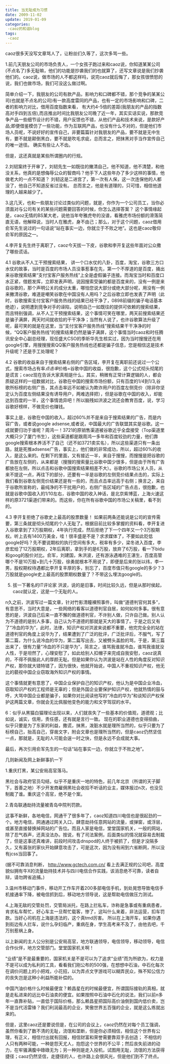 ```yaml
---
title: 当无耻成为习惯
date: 2009-11-02
update: 2019-01-09
categories:
 -caoz的和谐blog
tags:
 -caoz
---
```


caoz很多天没写文章骂人了，让粉丝们久等了，这次多骂一些。

1.前几天朋友公司的市场负责人，一个女孩子跑过来和caoz说，你知道某某公司(不点名了)多无耻嘛，他们的功能是抄袭我们的也就算了，还写文章说是我们抄袭他们的。caoz说，做市场的人不都这样吗，说完caoz就后悔了，那女孩很愤怒的说，我们也做市场，我们可没这么做过啊。

简单介绍一下，我朋友的公司有款产品，影响力和口碑都不错，那个竞争的某某公司(也就是不点名的公司)有一款高度雷同的产品，也有一定的市场影响和口碑，二者的影响力对比，借用百度指数来看， 有大约4-5倍的差距(我朋友的产品的指数高对手四到五倍),而且推出时间比我朋友公司晚了近一年，其实实话实说，那款竞争产品一些细节设计的不错，用户反馈也不错，从他们产品和技术来说，是款好产品;即便借鉴模仿了一些功能，作为互联网产品，也没有什么不对的，但是他们市场人员呢，不说好好的宣传自己，非要篇篇针对我朋友的产品，要不就是无中生有，要不就是颠倒黑白，要不就是吹毛求疵，总而言之，把抹黑对手当作宣传自己的唯一途径。 确实有些让人不齿。

但是，这还真就是某些所谓圈内的行规。

2.刘韧案终于开审了，刘韧先生一如既往的撇清自己，他不知道，他不清楚，和他没关系，他真的是想侮辱公众的智商吗？他手下人这些年办了多少这样的事情，他做老大的一点不知道？   刘韧这是二进宫了，第一次有人保，这一次连保他的人都没了，他自己不知道反省过没有。 总而言之，他是有道理的，只可惜，相信他道理的人越来越少了。

3.这几天，也和一些朋友讨论过类似的问题，就是，你作为一个公司员工，当你必须面对与公司有关的某些问题需要回答的时候，你怎么选择答案？ 这个事情缘起是，caoz无情的BS某大老，说他当年夸雅虎夸的没谱，看雅虎市场份额的滑落简直无语，他解释说，当时人在雅虎，身不由己；那么，对于这个问题，caoz借用俞军先生说过的一句话说“站在事实一边，你就立于不败之地”。这也是caoz敬仰俞军的原因之一。

4.李开复先生终于离职了，caoz今天拔一下皮，谷歌和李开复这些年面对公众撒了哪些谎话。

4.1 谷歌从不人工干预搜索结果， 讲一个口水仗的八卦，百度，淘宝，谷歌三方口水仗的故事，当时是百度的市场人员没事惹事在先，第一个不厚道的是百度，捅出来谷歌搜索结果“支付宝客户服务热线”上全是虚假骗子连接。而淘宝当时和百度口水正紧，借题发挥，立即发表声明，说因搜索受骗的都是百度来的，没有一例是来自谷歌的，那个声明公关的成分太重，哪怕您说大部分或绝大部分呢，用没有一例来撇清谷歌，难道是嘲笑谷歌在中国没有人用吗？之后谷歌立即也发表了声明（此时，谷歌搜索支付宝客户服务热线的结果已经干净了，0898前缀的骗子电话基本绝迹），说明遭到竞争对手的诬陷，说明自己一如既往的提供可依赖的搜索结果，而且特别强调，从不人工干预搜索结果，这个事情可笑在哪里，两天前搜索结果还是骗子满屏，两天时间就收拾的干干净净；当然有人说了，也许谷歌算法升级了呢，最可笑的就是在这里，当“支付宝客户服务热线”搜索结果干干净净的时候，“QQ客户服务热线”的搜索结果仍然是骗子满屏，这个事情当时caoz和时任腾讯安全中心副总经理，现任盛大CSO的季昕华先生核实过，因为当时搜搜还在用google引擎，用搜搜搜索QQ客户服务热线也还都是骗子信息，您是相信这是技术升级呢？还是手工处理呢？

4.2 谷歌的收益来自于搜索结果右侧的广告区域，李开复在离职前还说过一个公式，搜索市场占有率*点击率*价格=谷歌中国的收益，很抱歉，这个公式彻头彻尾的是谎言；caoz现在告诉大家真相是什么，其实，稍微有正常计算逻辑的人，都会质疑这样的一组数据对比，谷歌在中国的搜索市场份额，只有百度的1/4到1/3,谷歌所标榜的右侧广告，其点击率远不如被认为欺诈用户的百度左侧竞价（除非你坚定认为百度左侧结果没有诱导用户，两难选择把），但是谷歌在中国的收入，却能达到百度的一半，这个事情诡异吧！所以脑残如洪波之流还会教育百度，说，学习谷歌好榜样，不做竞价也赚钱。

事实上是，谷歌在中国的收入，超过60%并不是来自于搜索结果的广告，而是内容广告，或者说google adsense,或者说，中国最大的广告联盟其实是谷歌。这一成就要归功于谁呢？周鸿一！3721的原销售渠道被谷歌近乎全盘接受（Top渠道里大概只少了厦门书生），这些渠道都是跟周鸿一多年和百度较劲的力量，他们靠google搜索根本养活不了自己（还不如3721卖实名），所以这些渠道只有一条出路，就是死推adsense广告，事实上，他们做的非常成功，所以，超过60%的收入，是这么来的。在剩下的里面，又有接近一半，来自于搜搜，而搜搜是把谷歌的广告放在左侧的，从来都是（搜搜的搜索量比谷歌中国少很多，但是由于所有广告都放在左侧，所以点击和谷歌中国搜索结果相差不大）。谷歌的市场公关人员，从来不提这一点，再往下的部分，还要有一半是谷歌的左侧竞价结果点击的，实际上我们看到谷歌左侧竞价结果还是有一些的，而且点击率远高于右侧；换言之，来自于谷歌所宣称的，最纯净的不干扰用户的，右侧广告区域的广告点击，很抱歉，也就是谷歌中国收入的1/10左右，谷歌中国的收入神话，是北京紫博蓝，上海火速这样的原3721渠道们带来的。而这些，你在所有谷歌中国的市场公关稿里，看不到的。

4.3 李开复拒绝了谷歌史上最高的股票数量！ 如果前两条还能说是公司的宣传需要，第三条就是彻头彻尾的个人无耻了。根据目前比较多掌握的资料看，李开复进入谷歌拿到了3万股期权，4年执行完成，然后拒绝了下一个四年又一个3万股期权。听上去有1400万美金，哇！很丰盛是不是？求求媒体了，不要如此贬低google好吗？先不要说期权的执行空间有多大，税率有多少，梁冬进入百度，李彦宏给了12万股期权，2年后离职，拿到手的是6万股，放弃了6万股，看一下bidu和goog的股价对比。俞军，刘建国，朱洪波，还有游泳遇难的王湛生，百度高管哪个不是10万股+到几十万股，徐勇就根本不用说了，即便是后来的张以纬，李一男，股权期权待遇都比李开复丰厚的多，别忘了，百度市值只有google的多少？3万股就是google史上最高的股票期权数量了？不带这么埋汰google的。

5. 拔一下著名的IT评论家 洪波，说的是旧事，时间比较久远，但是从那时侯起，caoz就认定，这是一个无耻的人。

n久之前，洪波写过一篇文章，针对竹影清瞳裸照事件，叫做“道德判官何其多”，有意思不，当时大意是，一些网络的看客以道德判官自居，如何如何多事。很有意思的是，洪波自己后来一直不懈的做道德判官，不许别人做，只许自己做。别人认为不道德的是别人多事，自己认为不道德的那就是天大的事情了。于是之后又有了“冷血的华为”，此时，法律，知识产权对洪波来说都不重要，他完完全全的站在道德判官的角度上说华为了，结果遭到了广泛的批评，广泛批评后，不服气，写了第二篇，为什么说冷血的华为，第二篇写出去，又被劈头盖脸的骂，于是，第三篇出来了，很有力量“冷血的不只是华为”，简言之，谁骂我谁就冷血，谁骂我谁就没人性，于是坦然了，心理安慰了，如此给别人扣帽子来完成自我安慰，caoz说真的，不得不佩服此人的厚颜无耻。但是如果你认为洪波是站在人性的角度反对知识产权，那你就大错特错了，因为很快，他就开始说，中国人不重视知识产权，他无比的藐视中国企业窃取海外知识产权的事情。

这个事情就更有意思了，中国企业保护自己的知识产权，他认为是中国企业冷血，窃取知识产权的工程师是无辜的；但是外国企业要保护知识产权，他就热情的鼓与呼，大骂中国企业都是骗子，如果你对比阅读他写的“冷血的华为”和谈知识产权保护这两篇文章，你就会无比佩服他变色的能力和文字驾驭的水平。

6：似乎从黑猫白猫理论出现以来，人们就丧失了一些基本的价值观，道德观；比如说，诚实，信用，责任感，还有就是言行一致。 现在的职业道德也变得扭曲，似乎只要是为了东家的利益，撒谎，抹黑，泼脏水就是理所当然的，似乎只要为了标榜自己，抬高自己，穿凿文字，附会文章也是理所当然的，但是caoz仍然坚信一点，那就是，无耻的人可能会逞一时之快，但是永远不会成就大事。

最后，再次引用俞军先生的一句话“站在事实一边，你就立于不败之地”。

几则新闻及网上新鲜事扒一下

1.重庆打黑，某公安局高官落马。

黑社会与政府官员勾结，似乎不是重庆一地的特色，前几年北京（所谓的天子脚下，首善之地）不少开发商雇佣黑社会收拾不听话的业主，媒体报过n次，也没见制裁了谁。重庆这个高官，绝不是个案。

2.青岛联通劫持流量被青岛中院判罚款。

这事不新鲜，各地电信，网通干了很多年了，caoz知道四川电信也是很起劲的一个。地方电信，网通通过网关入口，肆意劫持任意网站的流量，或弹窗，或浮层，或甚至直接替换掉网站的广告位。而且人家是电信，堂堂国家机关，一般的网站，除了忍气吞声，还真没法办。按说，有了司法案例，后面类似的情况就容易去制裁了，但是这事还真难讲，前段时间攻击dnspod的人终于被抓了，但是才没隔多久，又有嚣张的家伙开始肆意攻击了，可是这次，因为没有闹到六省断网，所以没有jcss当回事了。

(据不可靠消息判断， http://www.gctech.com.cn/ 看上去满正规的公司吧，高度貌似拥有牛X的流量劫持技术并与四川电信合作实践，该消息绝不可靠，读者自辩，请勿跨省追捕。)

3.温州市移动门事件，移动开工作车开着200多部电信手机，到处晃悠导致电信手机接通率下降，被电信抓到后，移动地方领导说，这是帮助电信做压力测试。

4.上海无敌的交管处罚，交管局派托，在路上拦私车，诈称是急事或有重病患者，肯求私车帮忙，好心车主一旦帮忙载客，惨了，这叫什么来着，非法运营，扣车罚款。当好心司机在上海是违法的，这个真tmd厉害。 所以在上海开车，如果你遇到街边有人拦车，说什么孕妇临产，重病在身，学生高考来不及了，由他去吧，千万别惹祸上身。

以上新闻的主人公分别是公安局高官，地方联通领导，电信领导，移动领导，电信合作伙伴，地方交管部门。堂堂国家机关啊！

“业绩”是不是最重要的，国家机关是不是可以为了追求“业绩”而为所欲为，权力是不是可以成为私利的工具，看看我们刚公布的500强，在想想中石油，中石化每次在调价问题上的小把戏，小花招，以为弄点文字游戏可以糊弄民众，殊不知公信力的丧失岂是这种小利益所能补偿的。

中国汽油价格什么时候最便宜？赖昌星在的时候最便宜，所谓国际接轨的真相，就是走私进来的远比中石油卖的便宜。如果按照中石油中石化的说法，我们以前n多年一直靠补贴，一直低于国际价格，那么赖昌星把国际高价油倒到国内低价卖，岂不是当代活雷锋？我们利润最高的企业，笑傲世界五百强的企业，就是这么练就出来的。

但是，这里caoz还是要说但是，在公司的会议上，caoz仍然在对每个员工强调，虽然你看到了数不清的无耻，流氓和垄断，但是你必须相信，相信这个世界有公理，有正义，相信付出就有回报，相信财富和荣誉需要靠双手去创造； 不相信的人只有两种可能，一种是怨天尤人，抱怨这个世界的不公平；然后丧失前进的动力，在牢骚满腹中碌碌无为；另一种则是走入投机，试图用无耻，流氓的方法获得捷径；caoz仍然坚信，走捷径的人，也许路上会很风光，但是他们到不了终点。